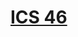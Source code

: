 [ICS 46](https://www.ics.uci.edu/~pattis/ICS-46/)
=================================================
